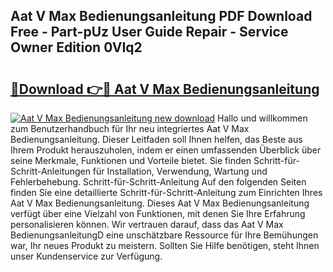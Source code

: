 ## Aat V Max Bedienungsanleitung PDF Download Free - Part-pUz User Guide Repair - Service Owner Edition 0VIq2

# <h2><a href="http://df4i0hg.blite.top/?on=Aat+V+Max+Bedienungsanleitung">🔗Download 👉🔴 Aat V Max Bedienungsanleitung</a></h2>

[![Aat V Max Bedienungsanleitung new download](https://i.imgur.com/lujVjoI.png)](http://df4i0hg.blite.top/?on=Aat+V+Max+Bedienungsanleitung)
Hallo und willkommen zum Benutzerhandbuch für Ihr neu integriertes Aat V Max Bedienungsanleitung. Dieser Leitfaden soll Ihnen helfen, das Beste aus Ihrem Produkt herauszuholen, indem er einen umfassenden Überblick über seine Merkmale, Funktionen und Vorteile bietet. Sie finden Schritt-für-Schritt-Anleitungen für Installation, Verwendung, Wartung und Fehlerbehebung. Schritt-für-Schritt-Anleitung Auf den folgenden Seiten finden Sie eine detaillierte Schritt-für-Schritt-Anleitung zum Einrichten Ihres Aat V Max Bedienungsanleitung. Dieses Aat V Max Bedienungsanleitung verfügt über eine Vielzahl von Funktionen, mit denen Sie Ihre Erfahrung personalisieren können. Wir vertrauen darauf, dass das Aat V Max BedienungsanleitungD eine unschätzbare Ressource für Ihre Bemühungen war, Ihr neues Produkt zu meistern. Sollten Sie Hilfe benötigen, steht Ihnen unser Kundenservice zur Verfügung.
